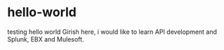 # hello-world
testing hello world
Girish here, i would like to learn API development and Splunk, EBX and Mulesoft.
